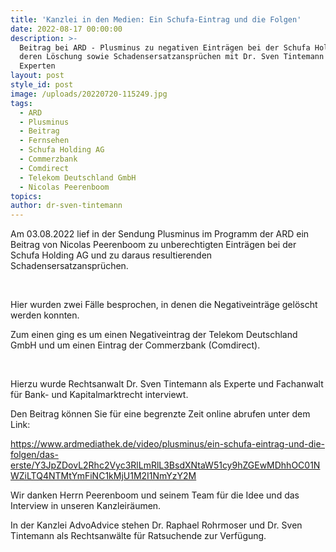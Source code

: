 ```yaml
---
title: 'Kanzlei in den Medien: Ein Schufa-Eintrag und die Folgen'
date: 2022-08-17 00:00:00
description: >-
  Beitrag bei ARD - Plusminus zu negativen Einträgen bei der Schufa Holding AG,
  deren Löschung sowie Schadensersatzansprüchen mit Dr. Sven Tintemann als
  Experten
layout: post
style_id: post
image: /uploads/20220720-115249.jpg
tags:
  - ARD
  - Plusminus
  - Beitrag
  - Fernsehen
  - Schufa Holding AG
  - Commerzbank
  - Comdirect
  - Telekom Deutschland GmbH
  - Nicolas Peerenboom
topics:
author: dr-sven-tintemann
---
```

Am 03.08.2022 lief in der Sendung Plusminus im Programm der ARD ein Beitrag von Nicolas Peerenboom zu unberechtigten Einträgen bei der Schufa Holding AG und zu daraus resultierenden Schadensersatzansprüchen.&nbsp;

&nbsp;

Hier wurden zwei Fälle besprochen, in denen die Negativeinträge gelöscht werden konnten.&nbsp;

Zum einen ging es um einen Negativeintrag der Telekom Deutschland GmbH und um einen Eintrag der Commerzbank (Comdirect).&nbsp;

&nbsp;

Hierzu wurde Rechtsanwalt Dr. Sven Tintemann als Experte und Fachanwalt für Bank- und Kapitalmarktrecht interviewt.&nbsp;

Den Beitrag können Sie für eine begrenzte Zeit online abrufen unter dem Link:

https://www.ardmediathek.de/video/plusminus/ein-schufa-eintrag-und-die-folgen/das-erste/Y3JpZDovL2Rhc2Vyc3RlLmRlL3BsdXNtaW51cy9hZGEwMDhhOC01NWZiLTQ4NTMtYmFiNC1kMjU1M2I1NmYzY2M&nbsp;

Wir danken Herrn Peerenboom und seinem Team für die Idee und das Interview in unseren Kanzleiräumen.&nbsp;

In der Kanzlei AdvoAdvice stehen Dr. Raphael Rohrmoser und Dr. Sven Tintemann als Rechtsanwälte für Ratsuchende zur Verfügung.&nbsp;